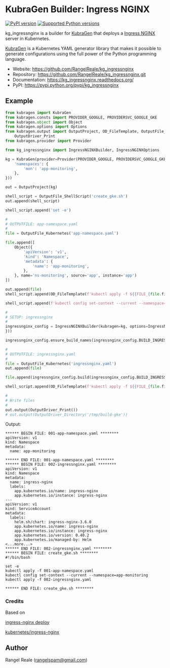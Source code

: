 # KubraGen Builder: Ingress NGINX

[![PyPI version](https://img.shields.io/pypi/v/kg_ingressnginx.svg)](https://pypi.python.org/pypi/kg_ingressnginx/)
[![Supported Python versions](https://img.shields.io/pypi/pyversions/kg_ingressnginx.svg)](https://pypi.python.org/pypi/kg_ingressnginx/)

kg_ingressnginx is a builder for [KubraGen](https://github.com/RangelReale/kubragen) that deploys 
a [Ingress NGINX](https://github.com/kubernetes/ingress-nginx) server in Kubernetes.

[KubraGen](https://github.com/RangelReale/kubragen) is a Kubernetes YAML generator library that makes it possible to generate
configurations using the full power of the Python programming language.

* Website: https://github.com/RangelReale/kg_ingressnginx
* Repository: https://github.com/RangelReale/kg_ingressnginx.git
* Documentation: https://kg_ingressnginx.readthedocs.org/
* PyPI: https://pypi.python.org/pypi/kg_ingressnginx

## Example

```python
from kubragen import KubraGen
from kubragen.consts import PROVIDER_GOOGLE, PROVIDERSVC_GOOGLE_GKE
from kubragen.object import Object
from kubragen.options import Options
from kubragen.output import OutputProject, OD_FileTemplate, OutputFile_ShellScript, OutputFile_Kubernetes, \
    OutputDriver_Print
from kubragen.provider import Provider

from kg_ingressnginx import IngressNGINXBuilder, IngressNGINXOptions

kg = KubraGen(provider=Provider(PROVIDER_GOOGLE, PROVIDERSVC_GOOGLE_GKE), options=Options({
    'namespaces': {
        'mon': 'app-monitoring',
    },
}))

out = OutputProject(kg)

shell_script = OutputFile_ShellScript('create_gke.sh')
out.append(shell_script)

shell_script.append('set -e')

#
# OUTPUTFILE: app-namespace.yaml
#
file = OutputFile_Kubernetes('app-namespace.yaml')

file.append([
    Object({
        'apiVersion': 'v1',
        'kind': 'Namespace',
        'metadata': {
            'name': 'app-monitoring',
        },
    }, name='ns-monitoring', source='app', instance='app')
])

out.append(file)
shell_script.append(OD_FileTemplate(f'kubectl apply -f ${{FILE_{file.fileid}}}'))

shell_script.append(f'kubectl config set-context --current --namespace=app-monitoring')

#
# SETUP: ingressnginx
#
ingressnginx_config = IngressNGINXBuilder(kubragen=kg, options=IngressNGINXOptions({
}))

ingressnginx_config.ensure_build_names(ingressnginx_config.BUILD_INGRESS)

#
# OUTPUTFILE: ingressnginx.yaml
#
file = OutputFile_Kubernetes('ingressnginx.yaml')
out.append(file)

file.append(ingressnginx_config.build(ingressnginx_config.BUILD_INGRESS))

shell_script.append(OD_FileTemplate(f'kubectl apply -f ${{FILE_{file.fileid}}}'))

#
# Write files
#
out.output(OutputDriver_Print())
# out.output(OutputDriver_Directory('/tmp/build-gke'))
```

Output:

```text
****** BEGIN FILE: 001-app-namespace.yaml ********
apiVersion: v1
kind: Namespace
metadata:
  name: app-monitoring

****** END FILE: 001-app-namespace.yaml ********
****** BEGIN FILE: 002-ingressnginx.yaml ********
apiVersion: v1
kind: Namespace
metadata:
  name: ingress-nginx
  labels:
    app.kubernetes.io/name: ingress-nginx
    app.kubernetes.io/instance: ingress-nginx
---
apiVersion: v1
kind: ServiceAccount
metadata:
  labels:
    helm.sh/chart: ingress-nginx-3.6.0
    app.kubernetes.io/name: ingress-nginx
    app.kubernetes.io/instance: ingress-nginx
    app.kubernetes.io/version: 0.40.2
    app.kubernetes.io/managed-by: Helm
<...more...>
****** END FILE: 002-ingressnginx.yaml ********
****** BEGIN FILE: create_gke.sh ********
#!/bin/bash

set -e
kubectl apply -f 001-app-namespace.yaml
kubectl config set-context --current --namespace=app-monitoring
kubectl apply -f 002-ingressnginx.yaml

****** END FILE: create_gke.sh ********
```

### Credits

Based on

[ingress-nginx deploy](https://kubernetes.github.io/ingress-nginx/deploy/)

[kubernetes/ingress-nginx](https://github.com/kubernetes/ingress-nginx)

## Author

Rangel Reale (rangelspam@gmail.com)
